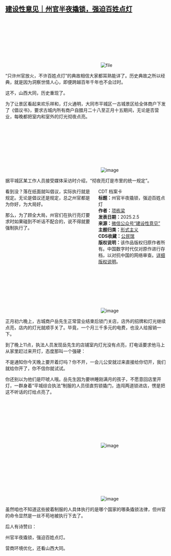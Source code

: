 <!--1738747330000-->
[建设性意见｜州官半夜撬锁，强迫百姓点灯](https://chinadigitaltimes.net/chinese/715598.html)
------

<p><img decoding="async" src="data:image/svg+xml,%3Csvg%20xmlns='http://www.w3.org/2000/svg'%20viewBox='0%200%200%200'%3E%3C/svg%3E" alt="file" data-lazy-src="https://chinadigitaltimes.net/chinese/files/2025/02/image-1738747141179.png"><noscript><img decoding="async" src="https://chinadigitaltimes.net/chinese/files/2025/02/image-1738747141179.png" alt="file"></noscript></p><p>“只许州官放火，不许百姓点灯”的典故相信大家都耳熟能详了。历史典故之所以经典，就是因为洞察世情人心，即便跨越百年千年也不会过时。</p><p>这不，山西大同，历史重现了。</p><p>为了让景区看起来欢乐祥和，灯火通明，大同市平城区一古城景区给全体商户下发了《倡议书》，要求古城内所有商户自腊月二十八至正月十五期间，无论是否营业，每晚都把室内和室外的灯光彻夜点亮。</p><p><img decoding="async" src="data:image/svg+xml,%3Csvg%20xmlns='http://www.w3.org/2000/svg'%20viewBox='0%200%200%200'%3E%3C/svg%3E" alt="image" data-lazy-src="https://chinadigitaltimes.net/chinese/files/2025/02/post-715598-67a32dc29de5b."><noscript><img decoding="async" src="https://chinadigitaltimes.net/chinese/files/2025/02/post-715598-67a32dc29de5b." alt="image"></noscript></p><p>据平城区某工作人员接受媒体采访时介绍，“彻夜亮灯是市里的统一规定”。</p><div style="width:42%;float:right;padding-left:20px;"><div class="su-spoiler su-spoiler-style-fancy su-spoiler-icon-chevron-circle" data-scroll-offset="0" data-anchor-in-url="no"><div class="su-spoiler-title" tabindex="0" role="button"><span class="su-spoiler-icon"></span>CDT 档案卡</div><div class="su-spoiler-content su-u-clearfix su-u-trim"><strong>标题：</strong>州官半夜撬锁，强迫百姓点灯<br><strong>作者：</strong><a href="https://chinadigitaltimes.net/space/建设性意见" target="_blank">项栋梁</a><br><strong>发表日期：</strong>2025.2.5<br><strong>来源：</strong><a href="https://web.archive.org/web/*/https://mp.weixin.qq.com/s/mkiRD5Gr_I7euKIiafPuig" target="_blank">微信公众号“建设性意见”</a><br><strong>主题归类：</strong><a href="https://chinadigitaltimes.net/space/形式主义" target="_blank">形式主义</a><br><strong>CDS收藏：</strong><a href="https://chinadigitaltimes.net/space/%E5%85%AC%E6%B0%91%E9%A6%86" target="_blank" rel="noopener">公民馆</a><br><strong>版权说明：</strong>该作品版权归原作者所有。中国数字时代仅对原作进行存档，以对抗中国的网络审查。<a href="https://chinadigitaltimes.net/chinese/copyright">详细版权说明</a>。</div></div></div><p>看到没？落在纸面就叫倡议，实际执行就是规定。无论是倡议还是规定，总之州官都是为你好，为大局好。</p><p>那么，为了顾全大局，州官们在执行亮灯要求时如果碰到不听话不配合的，说不得就要强制执行了。</p><p><img decoding="async" src="data:image/svg+xml,%3Csvg%20xmlns='http://www.w3.org/2000/svg'%20viewBox='0%200%200%200'%3E%3C/svg%3E" alt="image" data-lazy-src="https://chinadigitaltimes.net/chinese/files/2025/02/post-715598-67a32dc2a7312."><noscript><img decoding="async" src="https://chinadigitaltimes.net/chinese/files/2025/02/post-715598-67a32dc2a7312." alt="image"></noscript></p><p>正月初六晚上，古城商户岳先生正常营业结束后锁门关店，店外的招牌和灯光继续点亮，店内的灯光就顺手关了。毕竟，一个月三千多元的电费，也没人给报销一下。</p><p>到了晚上11点，执法人员发现岳先生的店铺室内灯光没有点亮，打电话要求他马上从家里赶过来开灯，态度那叫一个强硬：</p><p>不是通知你今天晚上要开着灯吗？你不开，一会儿公安就过来直接给你切开，我们就给你开了，你不信你就试试。</p><p>你还别以为他们是吓唬人哦。岳先生因为要哄睡刚满月的孩子，不愿意回店里开灯，一群身着“平城综合执法”制服的人员径直剪锁撬门，连闯两道锁进店，愣是把这不听话的灯给点亮了。</p><p><img decoding="async" src="data:image/svg+xml,%3Csvg%20xmlns='http://www.w3.org/2000/svg'%20viewBox='0%200%200%200'%3E%3C/svg%3E" alt="image" data-lazy-src="https://chinadigitaltimes.net/chinese/files/2025/02/post-715598-67a32dc2b04e9."><noscript><img decoding="async" src="https://chinadigitaltimes.net/chinese/files/2025/02/post-715598-67a32dc2b04e9." alt="image"></noscript></p><p><img decoding="async" src="data:image/svg+xml,%3Csvg%20xmlns='http://www.w3.org/2000/svg'%20viewBox='0%200%200%200'%3E%3C/svg%3E" alt="image" data-lazy-src="https://chinadigitaltimes.net/chinese/files/2025/02/post-715598-67a32dc2ba7c7."><noscript><img decoding="async" src="https://chinadigitaltimes.net/chinese/files/2025/02/post-715598-67a32dc2ba7c7." alt="image"></noscript></p><p>虽然咱也不知道这些披着制服的人具体执行的是哪个国家的哪条撬锁法律，但州官的命令显然是一丝不苟地被执行下去了。</p><p>后人有诗赞曰：</p><p>州官半夜撬锁，强迫百姓点灯。</p><p>营商环境优化，还看山西大同。</p><div class="addtoany_share_save_container addtoany_content addtoany_content_bottom"><div class="a2a_kit a2a_kit_size_32 addtoany_list" data-a2a-url="https://chinadigitaltimes.net/chinese/715598.html" data-a2a-title="建设性意见｜州官半夜撬锁，强迫百姓点灯"><a class="a2a_button_facebook" href="https://www.addtoany.com/add_to/facebook?linkurl=https%3A%2F%2Fchinadigitaltimes.net%2Fchinese%2F715598.html&amp;linkname=%E5%BB%BA%E8%AE%BE%E6%80%A7%E6%84%8F%E8%A7%81%EF%BD%9C%E5%B7%9E%E5%AE%98%E5%8D%8A%E5%A4%9C%E6%92%AC%E9%94%81%EF%BC%8C%E5%BC%BA%E8%BF%AB%E7%99%BE%E5%A7%93%E7%82%B9%E7%81%AF" title="Facebook" rel="nofollow noopener" target="_blank"></a><a class="a2a_button_twitter" href="https://www.addtoany.com/add_to/twitter?linkurl=https%3A%2F%2Fchinadigitaltimes.net%2Fchinese%2F715598.html&amp;linkname=%E5%BB%BA%E8%AE%BE%E6%80%A7%E6%84%8F%E8%A7%81%EF%BD%9C%E5%B7%9E%E5%AE%98%E5%8D%8A%E5%A4%9C%E6%92%AC%E9%94%81%EF%BC%8C%E5%BC%BA%E8%BF%AB%E7%99%BE%E5%A7%93%E7%82%B9%E7%81%AF" title="Twitter" rel="nofollow noopener" target="_blank"></a><a class="a2a_button_telegram" href="https://www.addtoany.com/add_to/telegram?linkurl=https%3A%2F%2Fchinadigitaltimes.net%2Fchinese%2F715598.html&amp;linkname=%E5%BB%BA%E8%AE%BE%E6%80%A7%E6%84%8F%E8%A7%81%EF%BD%9C%E5%B7%9E%E5%AE%98%E5%8D%8A%E5%A4%9C%E6%92%AC%E9%94%81%EF%BC%8C%E5%BC%BA%E8%BF%AB%E7%99%BE%E5%A7%93%E7%82%B9%E7%81%AF" title="Telegram" rel="nofollow noopener" target="_blank"></a><a class="a2a_button_reddit" href="https://www.addtoany.com/add_to/reddit?linkurl=https%3A%2F%2Fchinadigitaltimes.net%2Fchinese%2F715598.html&amp;linkname=%E5%BB%BA%E8%AE%BE%E6%80%A7%E6%84%8F%E8%A7%81%EF%BD%9C%E5%B7%9E%E5%AE%98%E5%8D%8A%E5%A4%9C%E6%92%AC%E9%94%81%EF%BC%8C%E5%BC%BA%E8%BF%AB%E7%99%BE%E5%A7%93%E7%82%B9%E7%81%AF" title="Reddit" rel="nofollow noopener" target="_blank"></a><a class="a2a_button_whatsapp" href="https://www.addtoany.com/add_to/whatsapp?linkurl=https%3A%2F%2Fchinadigitaltimes.net%2Fchinese%2F715598.html&amp;linkname=%E5%BB%BA%E8%AE%BE%E6%80%A7%E6%84%8F%E8%A7%81%EF%BD%9C%E5%B7%9E%E5%AE%98%E5%8D%8A%E5%A4%9C%E6%92%AC%E9%94%81%EF%BC%8C%E5%BC%BA%E8%BF%AB%E7%99%BE%E5%A7%93%E7%82%B9%E7%81%AF" title="WhatsApp" rel="nofollow noopener" target="_blank"></a><a class="a2a_button_email" href="https://www.addtoany.com/add_to/email?linkurl=https%3A%2F%2Fchinadigitaltimes.net%2Fchinese%2F715598.html&amp;linkname=%E5%BB%BA%E8%AE%BE%E6%80%A7%E6%84%8F%E8%A7%81%EF%BD%9C%E5%B7%9E%E5%AE%98%E5%8D%8A%E5%A4%9C%E6%92%AC%E9%94%81%EF%BC%8C%E5%BC%BA%E8%BF%AB%E7%99%BE%E5%A7%93%E7%82%B9%E7%81%AF" title="Email" rel="nofollow noopener" target="_blank"></a><a class="a2a_button_copy_link" href="https://www.addtoany.com/add_to/copy_link?linkurl=https%3A%2F%2Fchinadigitaltimes.net%2Fchinese%2F715598.html&amp;linkname=%E5%BB%BA%E8%AE%BE%E6%80%A7%E6%84%8F%E8%A7%81%EF%BD%9C%E5%B7%9E%E5%AE%98%E5%8D%8A%E5%A4%9C%E6%92%AC%E9%94%81%EF%BC%8C%E5%BC%BA%E8%BF%AB%E7%99%BE%E5%A7%93%E7%82%B9%E7%81%AF" title="Copy Link" rel="nofollow noopener" target="_blank"></a><a class="a2a_dd addtoany_share_save addtoany_share" href="https://www.addtoany.com/share"></a></div></div>
